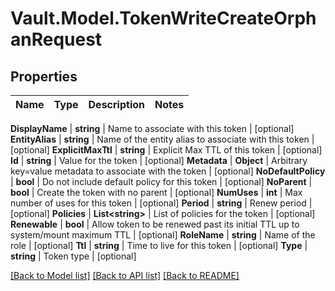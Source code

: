 # Vault.Model.TokenWriteCreateOrphanRequest

## Properties

Name | Type | Description | Notes
------------ | ------------- | ------------- | -------------

**DisplayName** | **string** | Name to associate with this token | [optional] **EntityAlias** | **string** | Name of the entity alias to associate with this token | [optional] **ExplicitMaxTtl** | **string** | Explicit Max TTL of this token | [optional] **Id** | **string** | Value for the token | [optional] **Metadata** | **Object** | Arbitrary key&#x3D;value metadata to associate with the token | [optional] **NoDefaultPolicy** | **bool** | Do not include default policy for this token | [optional] **NoParent** | **bool** | Create the token with no parent | [optional] **NumUses** | **int** | Max number of uses for this token | [optional] **Period** | **string** | Renew period | [optional] **Policies** | **List&lt;string&gt;** | List of policies for the token | [optional] **Renewable** | **bool** | Allow token to be renewed past its initial TTL up to system/mount maximum TTL | [optional] **RoleName** | **string** | Name of the role | [optional] **Ttl** | **string** | Time to live for this token | [optional] **Type** | **string** | Token type | [optional] 

[[Back to Model list]](../README.md#documentation-for-models) [[Back to API list]](../README.md#documentation-for-api-endpoints) [[Back to README]](../README.md)

